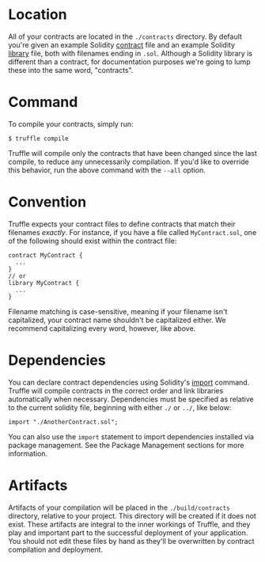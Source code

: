 # Location

All of your contracts are located in the `./contracts` directory. By default you're given an example Solidity [contract](http://solidity.readthedocs.org/en/latest/contracts.html) file and an example Solidity [library](http://solidity.readthedocs.org/en/latest/contracts.html#libraries) file, both with filenames ending in `.sol`. Although a Solidity library is different than a contract, for documentation purposes we're going to lump these into the same word, "contracts".

# Command

To compile your contracts, simply run:

```none
$ truffle compile
```

Truffle will compile only the contracts that have been changed since the last compile, to reduce any unnecessarily compilation. If you'd like to override this behavior, run the above command with the `--all` option.

# Convention

Truffle expects your contract files to define contracts that match their filenames *exactly*. For instance, if you have a file called `MyContract.sol`, one of the following should exist within the contract file:

```
contract MyContract {
  ...
}
// or
library MyContract {
  ...
}
```

Filename matching is case-sensitive, meaning if your filename isn't capitalized, your contract name shouldn't be capitalized either. We recommend capitalizing every word, however, like above.

# Dependencies

You can declare contract dependencies using Solidity's [import](http://solidity.readthedocs.org/en/latest/layout-of-source-files.html#importing-other-source-files) command. Truffle will compile contracts in the correct order and link libraries automatically when necessary. Dependencies must be specified as relative to the current solidity file, beginning with either `./` or `../`, like below:

```
import "./AnotherContract.sol";
```

You can also use the `import` statement to import dependencies installed via package management. See the Package Management sections for more information.

# Artifacts

Artifacts of your compilation will be placed in the `./build/contracts` directory, relative to your project. This directory will be created if it does not exist. These artifacts are integral to the inner workings of Truffle, and they play and important part to the successful deployment of your application. You should not edit these files by hand as they'll be overwritten by contract compilation and deployment.
